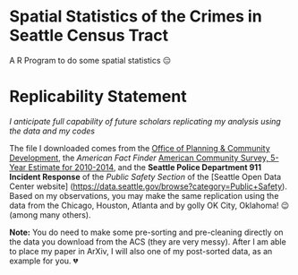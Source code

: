 # Spatial Statistics of the Crimes in Seattle Census Tract
A R Program to do some spatial statistics :expressionless:

# Replicability Statement

*I anticipate full capability of future scholars replicating my analysis using the data and my codes*

The file I downloaded comes from the [Office of Planning & Community Development](http://www.seattle.gov/dpd/cityplanning/populationdemographics/decennialcensus/2010/default.htm), the *American Fact Finder*
[American Community Survey, 5-Year Estimate for 2010-2014](https://factfinder.census.gov/faces/nav/jsf/pages/index.xhtml), and the **Seattle Police Department 911 Incident Response** of the *Public Safety Section* of the [Seattle Open Data Center website] (https://data.seattle.gov/browse?category=Public+Safety). Based on my observations, you may make the same replication using the data from the Chicago, Houston, Atlanta and by golly OK City, Oklahoma! :wink: (among many others).

**Note:** You do need to make some pre-sorting and pre-cleaning directly on the data you download from the ACS (they are very messy). After I am able to place my paper in ArXiv, I will also one of my post-sorted data, as an example for you. :broken_heart:
